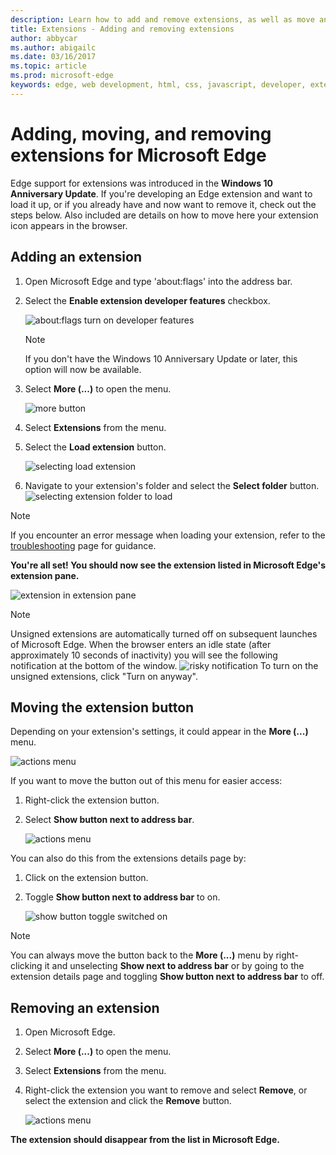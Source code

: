 ```yaml
---
description: Learn how to add and remove extensions, as well as move an extension’s button next to the address bar.
title: Extensions - Adding and removing extensions
author: abbycar
ms.author: abigailc
ms.date: 03/16/2017
ms.topic: article
ms.prod: microsoft-edge
keywords: edge, web development, html, css, javascript, developer, extension
---
```


# Adding, moving, and removing extensions for Microsoft Edge
Edge support for extensions was introduced in the **Windows 10 Anniversary Update**. If you're developing an Edge extension and want to load it up, or if you already have and now want to remove it, check out the steps below.
Also included are details on how to move here your extension icon appears in the browser.

## Adding an extension

1. Open Microsoft Edge and type 'about:flags' into the address bar.

2. Select the **Enable extension developer features** checkbox.

   ![about:flags turn on developer features](./../media/sideload-aboutflags.png)
   > [!NOTE]
   > If you don't have the Windows 10 Anniversary Update or later, this option will now be available.

3. Select **More (...)** to open the menu.

   ![more button](./../media/morebutton.png)  

4. Select **Extensions** from the menu.

5. Select the **Load extension** button.

   ![selecting load extension](./../media/sideload-load-extension.png)

7. Navigate to your extension's folder and select the  **Select folder** button.
   ![selecting extension folder to load](./../media/sideload-select-extension.png)
> [!NOTE]
> If you encounter an error message when loading your extension, refer to the [troubleshooting](./../troubleshooting.md) page for guidance.


**You're all set! You should now see the extension listed in Microsoft Edge's extension pane.**

![extension in extension pane](./../media/sideload-extension-installed.png)

> [!NOTE]
> Unsigned extensions are automatically turned off on subsequent launches of Microsoft Edge. When the browser enters an idle state (after approximately 10 seconds of inactivity) you will see the following notification at the bottom of the window. ![risky notification](./../media/riskynotification.png) To turn on the unsigned extensions, click "Turn on anyway".



## Moving the extension button
Depending on your extension's settings, it could appear in the **More (...)** menu.

   ![actions menu](./../media/browseraction.png)  


If you want to move the button out of this menu for easier access:

1. Right-click the extension button.

2. Select **Show button next to address bar**.

   ![actions menu](./../media/browseraction_contextmenu.png)  

You can also do this from the extensions details page by:

1. Click on the extension button.
2. Toggle **Show button next to address bar** to on.

   ![show button toggle switched on](./../media/show-button-toggle.png)

> [!NOTE]
> You can always move the button back to the **More (...)** menu by right-clicking it and unselecting **Show next to address bar** or by going to the extension details page and toggling **Show button next to address bar** to off.


## Removing an extension

1. Open Microsoft Edge.

2. Select **More (...)** to open the menu.

3. Select **Extensions** from the menu.

4. Right-click the extension you want to remove and select **Remove**, or select the extension and click the **Remove** button.

   ![actions menu](./../media/remove.png)  

**The extension should disappear from the list in Microsoft Edge.**
